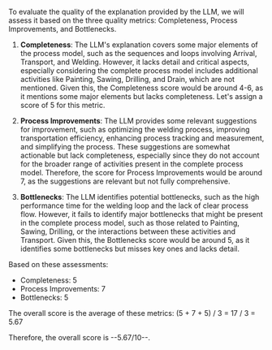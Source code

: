 To evaluate the quality of the explanation provided by the LLM, we will assess it based on the three quality metrics: Completeness, Process Improvements, and Bottlenecks.

1. **Completeness**: The LLM's explanation covers some major elements of the process model, such as the sequences and loops involving Arrival, Transport, and Welding. However, it lacks detail and critical aspects, especially considering the complete process model includes additional activities like Painting, Sawing, Drilling, and Drain, which are not mentioned. Given this, the Completeness score would be around 4-6, as it mentions some major elements but lacks completeness. Let's assign a score of 5 for this metric.

2. **Process Improvements**: The LLM provides some relevant suggestions for improvement, such as optimizing the welding process, improving transportation efficiency, enhancing process tracking and measurement, and simplifying the process. These suggestions are somewhat actionable but lack completeness, especially since they do not account for the broader range of activities present in the complete process model. Therefore, the score for Process Improvements would be around 7, as the suggestions are relevant but not fully comprehensive. 

3. **Bottlenecks**: The LLM identifies potential bottlenecks, such as the high performance time for the welding loop and the lack of clear process flow. However, it fails to identify major bottlenecks that might be present in the complete process model, such as those related to Painting, Sawing, Drilling, or the interactions between these activities and Transport. Given this, the Bottlenecks score would be around 5, as it identifies some bottlenecks but misses key ones and lacks detail.

Based on these assessments:
- Completeness: 5
- Process Improvements: 7
- Bottlenecks: 5

The overall score is the average of these metrics: (5 + 7 + 5) / 3 = 17 / 3 = 5.67

Therefore, the overall score is --5.67/10--.